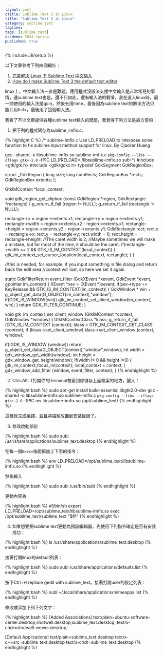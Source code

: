 ```yaml
---
layout: post
cTitle: Sublime Text 3 in Linux
title: "Sublime Text 3 in Linux"
category: sublime_text
tagline:
tags: [sublime_text]
cssdemo: 2014-spring
published: true
---
```

{% include JB/setup %}

以下文章參考下列四個網址：

1. [完美解决 Linux 下 Sublime Text 中文输入](https://www.sinosky.org/linux-sublime-text-fcitx.html)
2. [How do I make Sublime Text 3 the default text editor](http://askubuntu.com/questions/396938/how-do-i-make-sublime-text-3-the-default-text-editor)

<!-- more -->

linux上，中文輸入法一直是難題，應用程式沒辦法支援中文輸入是非常常見的事情，連sublime text也是。還不只如此，還有輸入法的戰爭，我在進入linux時，最一開使用的輸入法是gcin，然後去用hime，最後因為sublime text的解決方法只能只用fcitx，最後用了這個輸入法。

我看了不少文章提供各種sublime text輸入的問題，我覺得下列方法是最方便的：

1. 把下列的程式碼存為sublime_imfix.c:


{% highlight C %}
/*
sublime-imfix.c
Use LD_PRELOAD to interpose some function to fix sublime input method support for linux.
By Cjacker Huang

gcc -shared -o libsublime-imfix.so sublime-imfix.c `pkg-config --libs --cflags gtk+-2.0` -fPIC
LD_PRELOAD=./libsublime-imfix.so subl
*/
#include <gtk/gtk.h>
#include <gdk/gdkx.h>
typedef GdkSegment GdkRegionBox;

struct _GdkRegion
{
  long size;
  long numRects;
  GdkRegionBox *rects;
  GdkRegionBox extents;
};

GtkIMContext *local_context;

void
gdk_region_get_clipbox (const GdkRegion *region,
            GdkRectangle    *rectangle)
{
  g_return_if_fail (region != NULL);
  g_return_if_fail (rectangle != NULL);

  rectangle->x = region->extents.x1;
  rectangle->y = region->extents.y1;
  rectangle->width = region->extents.x2 - region->extents.x1;
  rectangle->height = region->extents.y2 - region->extents.y1;
  GdkRectangle rect;
  rect.x = rectangle->x;
  rect.y = rectangle->y;
  rect.width = 0;
  rect.height = rectangle->height;
  //The caret width is 2;
  //Maybe sometimes we will make a mistake, but for most of the time, it should be the caret.
  if(rectangle->width == 2 && GTK_IS_IM_CONTEXT(local_context)) {
        gtk_im_context_set_cursor_location(local_context, rectangle);
  }
}

//this is needed, for example, if you input something in file dialog and return back the edit area
//context will lost, so here we set it again.

static GdkFilterReturn event_filter (GdkXEvent *xevent, GdkEvent *event, gpointer im_context)
{
    XEvent *xev = (XEvent *)xevent;
    if(xev->type == KeyRelease && GTK_IS_IM_CONTEXT(im_context)) {
       GdkWindow * win = g_object_get_data(G_OBJECT(im_context),"window");
       if(GDK_IS_WINDOW(win))
         gtk_im_context_set_client_window(im_context, win);
    }
    return GDK_FILTER_CONTINUE;
}

void gtk_im_context_set_client_window (GtkIMContext *context,
          GdkWindow    *window)
{
  GtkIMContextClass *klass;
  g_return_if_fail (GTK_IS_IM_CONTEXT (context));
  klass = GTK_IM_CONTEXT_GET_CLASS (context);
  if (klass->set_client_window)
    klass->set_client_window (context, window);

  if(!GDK_IS_WINDOW (window))
    return;
  g_object_set_data(G_OBJECT(context),"window",window);
  int width = gdk_window_get_width(window);
  int height = gdk_window_get_height(window);
  if(width != 0 && height !=0) {
    gtk_im_context_focus_in(context);
    local_context = context;
  }
  gdk_window_add_filter (window, event_filter, context);
}
{% endhighlight %}

2. Ctrl+Alt+T打開你的Terminal視窗到你儲存上面檔案的地方，鍵入：

{% highlight bash %}
sudo apt-get install build-essential libgtk2.0-dev
gcc -shared -o libsublime-imfix.so sublime-imfix.c `pkg-config --libs --cflags gtk+-2.0` -fPIC
mv libsublime-imfix.so /opt/sublime_text/
{% endhighlight %}

這樣就完成編譯，並且將檔案放置到安裝目錄了。

3. 修改啟動部份

{% highlight bash %}
sudo subl /usr/share/applications/sublime_text.desktop
{% endhighlight %}

在每一個`Exec=`後面都加上下面的指令：

{% highlight bash %}
env LD_PRELOAD=/opt/sublime_text/libsublime-imfix.so
{% endhighlight %}

然後輸入

{% highlight bash %}
sudo subl /usr/bin/subl
{% endhighlight %}

更動內容為

{% highlight bash %}
#!/bin/sh
export LD_PRELOAD=/opt/sublime_text/libsublime-imfix.so
exec /opt/sublime_text/sublime_text "$@"
{% endhighlight %}

4. 如果想要把sublime text更動為預設編輯器，先使用下列指令確定是否有安裝成功：

{% highlight bash %}
ls /usr/share/applications/sublime_text.desktop
{% endhighlight %}

接著打開linux的default列表：

{% highlight bash %}
sudo subl /usr/share/applications/defaults.list
{% endhighlight %}

按下Ctrl+H replace gedit with sublime_text。接著打開user的設定列表：

{% highlight bash %}
subl ~/.local/share/applications/mimeapps.list
{% endhighlight %}

修改或添加下列下列文字：

{% highlight bash %}
[Added Associations]
text/plain=ubuntu-software-center.desktop;shotwell.desktop;sublime_text.desktop;
text/x-chdr=shotwell-viewer.desktop;

[Default Applications]
text/plain=sublime_text.desktop
text/x-c++src=sublime_text.desktop
text/x-chdr=sublime_text.desktop
{% endhighlight %}

